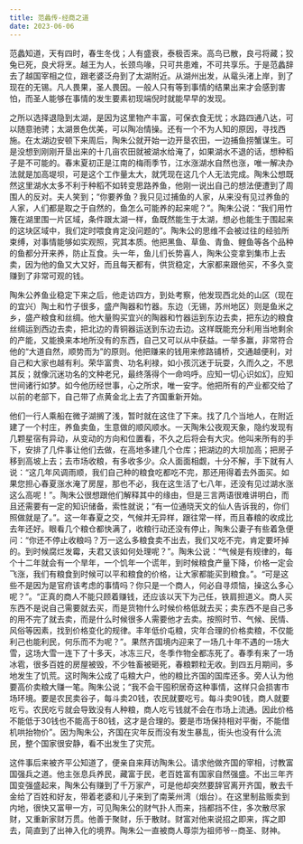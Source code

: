 ```yaml
---
title: 范蠡传-经商之道
date: 2023-06-06
---
```


范蠡知道，天有四时，春生冬伐；人有盛衰，泰极否来。高鸟已散，良弓将藏；狡兔已死，良犬将烹。越王为人，长颈鸟喙，只可共患难，不可共享乐。于是范蠡辞去了越国宰相之位，跟老婆泛舟到了太湖附近。从湖州出发，从鼋头渚上岸，到了现在的无锡。凡人畏果，圣人畏因。一般人只有等到事情的结果出来才会感到害怕，而圣人能够在事情的发生要素初现端倪时就能早早的发现。
<!-- more -->

之所以选择退隐到太湖，是因为这里物产丰富，可保衣食无忧；水路四通八达，可以随意驰骋；太湖景色优美，可以陶冶情操。还有一个不为人知的原因，寻找西施。在太湖边安顿下来周后，陶朱公就开始一边开垦农田，一边捕鱼捞蟹谋生。可是没想到刚刚开垦出来的十几亩农田就被湖水给淹了，如果湖水不退的话，想种稻子是不可能的。春末夏初正是江南的梅雨季节，江水涨湖水自然也涨，唯一解决办法就是加高堤坝，可是这个工作量太大，就凭现在这几个人无法完成。陶朱公想既然这里湖水太多不利于种稻不如转变思路养鱼，他刚一说出自己的想法便遭到了周围人的反对。夫人笑到；“你要养鱼？我只见过捕鱼的人家，从来没有见过养鱼的人家，人们都是取之于自然的，鱼怎么可能养的起来呢？”。陶朱公说：“我们用竹篾在湖里围一片区域，条件跟太湖一样，鱼既然能生于太湖，想必也能生于围起来的这块区域中，我们定时喂食肯定没问题的”。陶朱公的思维不会被过往的经验所束缚，对事情能够如实观照，究其本质。他把黑鱼、草鱼、青鱼、鲤鱼等各个品种的鱼都分开来养，防止互食。头一年，鱼儿们长势喜人，陶朱公变拿到集市上去卖，因为他的鱼又大又好，而且每天都有，供货稳定，大家都来跟他买，不多久变赚到了非常可观的钱。

陶朱公养鱼业稳定下来之后，他走访四方，到处考察，他发现西北处的山区（现在的宜兴）陶土和竹子很多，盛产陶器和竹器。东边（无锡，苏州地区）则是鱼米之乡，盛产粮食和丝绸。他大量购买宜兴的陶器和竹器运到东边去卖，把东边的粮食丝绸运到西边去卖，把北边的青铜器运送到东边去边。这样既能充分利用当地剩余的产能，又能换来本地所没有的东西，自己又可以从中获益。一举多赢，非常符合他的“大道自然，顺势而为”的原则。他把赚来的钱用来修路铺桥，交通越便利，对自己和大家也越有利。荣华富贵、功名利禄，如小孩沉迷于玩耍，久而久之，不思其反；就像沉迷功名的文种老兄，最终落得个一命呜呼。应知一切心识如幻，应知世间诸行如梦。如今他历经世事，心之所求，唯一安字。他把所有的产业都交给了以前的老部下，自己带了点黄金北上去了齐国重新开始。

他们一行人乘船在微子湖搁了浅，暂时就在这住了下来。找了几个当地人，在附近建了一个村庄，养鱼卖鱼，生意做的顺风顺水。一天陶朱公夜观天象，隐约发现有几颗星宿有异动，从变动的方向和位置看，不久之后将会有大灾。他叫来所有的手下，安排了几件事让他们去做，在高地多建几个仓库；把湖边的大坝加高；把房子移到高坡上去；去市场收粮，有多收多少。众人面面相觑，十分不解，手下就有人说：“这几年风调雨顺，我们自己种的粮食吃都吃不完，那还用得着去外面买。如果您担心春夏涨水淹了房屋，那也不必，我在这生活了七八年，还没有见过湖水涨这么高呢！”。陶朱公很想跟他们解释其中的缘由，但是三言两语很难讲明白，而且还需要有一定的知识储备，索性就说；“有一位通晓天文的仙人告诉我的，你们照做就是了。”。这一年春夏之交，气候并无异样，跟往常一样，而且春粮的收成比去年还好。眼看几个粮仓都快满了，收粮行动还没有停止，陶朱公妻子有些着急便问：“你还不停止收粮吗？万一这么多粮食卖不出去，我们又吃不完，肯定要坏掉的。到时候腐烂发霉，夫君又该如何处理呢？”。陶朱公说：“气候是有规律的，每个十二年就会有一个旱年，一个饥年一个谎年，到时候粮食产量下降，价格一定会飞涨，我们有粮食到时候可以平和粮食的价格，让大家都能买到粮食。”。“可是这些不是因为是官府该考虑的事情吗？你只是一个商人，何必自寻烦恼，操这么多心呢？”。“正真的商人不能只顾着赚钱，还应该以天下为己任，铁肩担道义。商人买东西不是说自己需要就去买，而是货物什么时候价格低就去买；卖东西不是自己多的用不完了就去卖，而是什么时候很多人需要他才去卖。按照时节、气候、民情、风俗等因素，找到价格变化的规律。丰年低价屯粮，灾年合理的价格卖粮，不仅能利己也能利民，何乐而不为呢？”。果然齐国境内迎来了一场几十年不遇的一场大雪，这场大雪一连下了十多天，冰冻三尺，冬季作物全都冻死了。春季有来了一场冰雹，很多百姓的房屋被毁，不少牲畜被砸死，春粮颗粒无收。到四五月期间，多地发生了饥荒。这时陶朱公成了屯粮大户，他的粮比齐国的国库还多。旁人认为他要高价卖粮大赚一笔。陶朱公说；“我不会干囤积居奇这种事情，这样只会损害市场环境。要是农民卖谷子，每斗卖20钱，农民就要吃亏。每斗卖90钱，商人就要吃亏。农民吃亏就会导致没有人种粮，商人吃亏钱就不会在市场上流通。因此价格不能低于30钱也不能高于80钱，这才是合理的。要是市场保持相对平衡，不能借机哄抬物价”。因为陶朱公，齐国在灾年反而没有发生暴乱，街头也没有什么流民，整个国家很安静，看不出发生了灾荒。

这件事后来被齐平公知道了，便亲自来拜访陶朱公。请求他做齐国的宰相，讨教富国强兵之道。他主张息兵养民，藏富于民，老百姓富有国家自然强盛。不出三年齐国变强盛起来，陶朱公有赚到了千万家产，可是他却突然要辞官离开齐国，散去千金给了百姓和好友，带着老婆和儿子来到了南莱州湾（烟台）。在这里制盐贩卖到内地，很快又富甲一方，可见陶朱公的财气扑人而来，挡都挡不住，多次散尽家财，又重新家财万贯。他善于聚财，乐于散财。财富对他来说招之即来，挥之即去，简直到了出神入化的境界。陶朱公一直被商人尊崇为祖师爷--商圣、财神。